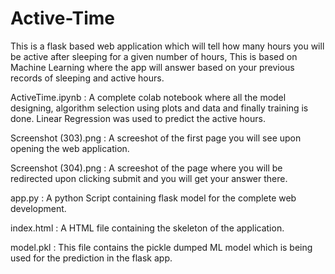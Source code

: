 # Active-Time

This is a flask based web application which will tell how many hours you will be active after sleeping for a given number of hours,
This is based on Machine Learning where the app will answer based on your previous records of sleeping and active hours.

ActiveTime.ipynb : A complete colab notebook where all the model designing, algorithm selection using plots and data and finally training is done. Linear Regression was used to
                   predict the active hours.

Screenshot (303).png : A screeshot of the first page you will see upon opening the web application.

Screenshot (304).png : A screeshot of the page where you will be redirected upon clicking submit and you will get your answer there.

app.py : A python Script containing flask model for the complete web development.

index.html : A HTML file containing the skeleton of the application.

model.pkl : This file contains the pickle dumped ML model which is being used for the prediction in the flask app.

